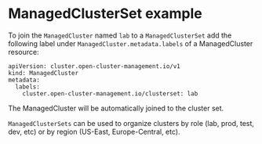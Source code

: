 # ManagedClusterSet example

To join the `ManagedCluster` named `lab` to a `ManagedClusterSet` add the following label under `ManagedCluster.metadata.labels` of 
a ManagedCluster resource:

```
apiVersion: cluster.open-cluster-management.io/v1
kind: ManagedCluster
metadata:
  labels:
    cluster.open-cluster-management.io/clusterset: lab
```

The ManagedCluster will be automatically joined to the cluster set.

`ManagedClusterSets` can be used to organize clusters by role (lab, prod, test, dev, etc) or by region (US-East, Europe-Central, etc).

